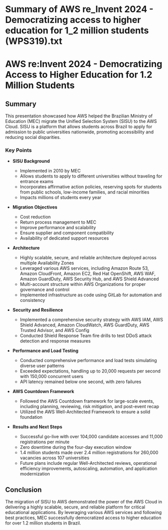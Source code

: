 # Summary of AWS re_Invent 2024 - Democratizing access to higher education for 1_2 million students (WPS319).txt

# AWS re:Invent 2024 - Democratizing Access to Higher Education for 1.2 Million Students

## Summary

This presentation showcased how AWS helped the Brazilian Ministry of Education (MEC) migrate the Unified Selection System (SISU) to the AWS Cloud. SISU is a platform that allows students across Brazil to apply for admission to public universities nationwide, promoting accessibility and reducing social disparities.

### Key Points

- **SISU Background**
  - Implemented in 2010 by MEC
  - Allows students to apply to different universities without traveling for entrance exams
  - Incorporates affirmative action policies, reserving spots for students from public schools, low-income families, and racial minorities
  - Impacts millions of students every year

- **Migration Objectives**
  - Cost reduction
  - Return process management to MEC
  - Improve performance and scalability
  - Ensure supplier and component compatibility
  - Availability of dedicated support resources

- **Architecture**
  - Highly scalable, secure, and reliable architecture deployed across multiple Availability Zones
  - Leveraged various AWS services, including Amazon Route 53, Amazon CloudFront, Amazon EC2, Red Hat OpenShift, AWS WAF, Amazon GuardDuty, AWS Security Hub, and AWS Shield Advanced
  - Multi-account structure within AWS Organizations for proper governance and control
  - Implemented infrastructure as code using GitLab for automation and consistency

- **Security and Resilience**
  - Implemented a comprehensive security strategy with AWS IAM, AWS Shield Advanced, Amazon CloudWatch, AWS GuardDuty, AWS Trusted Advisor, and AWS Config
  - Conducted Shield Response Team fire drills to test DDoS attack detection and response measures

- **Performance and Load Testing**
  - Conducted comprehensive performance and load tests simulating diverse user patterns
  - Exceeded expectations, handling up to 20,000 requests per second with 150,000 concurrent users
  - API latency remained below one second, with zero failures

- **AWS Countdown Framework**
  - Followed the AWS Countdown framework for large-scale events, including planning, reviewing, risk mitigation, and post-event recap
  - Utilized the AWS Well-Architected Framework to ensure a solid foundation

- **Results and Next Steps**
  - Successful go-live with over 104,000 candidate accesses and 11,000 registrations per minute
  - Zero downtime during the four-day execution window
  - 1.4 million students made over 2.4 million registrations for 260,000 vacancies across 107 universities
  - Future plans include regular Well-Architected reviews, operational efficiency improvements, autoscaling, automation, and application modernization

## Conclusion

The migration of SISU to AWS demonstrated the power of the AWS Cloud in delivering a highly scalable, secure, and reliable platform for critical educational applications. By leveraging various AWS services and following best practices, MEC successfully democratized access to higher education for over 1.2 million students in Brazil.